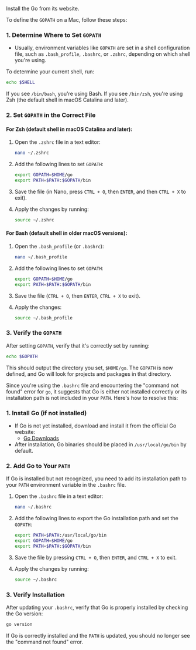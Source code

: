 Install the Go from its website.

To define the `GOPATH` on a Mac, follow these steps:

### 1. **Determine Where to Set `GOPATH`**
   - Usually, environment variables like `GOPATH` are set in a shell configuration file, such as `.bash_profile`, `.bashrc`, or `.zshrc`, depending on which shell you're using.

   To determine your current shell, run:
   ```bash
   echo $SHELL
   ```
   If you see `/bin/bash`, you're using Bash. If you see `/bin/zsh`, you're using Zsh (the default shell in macOS Catalina and later).

### 2. **Set `GOPATH` in the Correct File**

#### For Zsh (default shell in macOS Catalina and later):
1. Open the `.zshrc` file in a text editor:
   ```bash
   nano ~/.zshrc
   ```

2. Add the following lines to set `GOPATH`:
   ```bash
   export GOPATH=$HOME/go
   export PATH=$PATH:$GOPATH/bin
   ```

3. Save the file (in Nano, press `CTRL + O`, then `ENTER`, and then `CTRL + X` to exit).

4. Apply the changes by running:
   ```bash
   source ~/.zshrc
   ```

#### For Bash (default shell in older macOS versions):
1. Open the `.bash_profile` (or `.bashrc`):
   ```bash
   nano ~/.bash_profile
   ```

2. Add the following lines to set `GOPATH`:
   ```bash
   export GOPATH=$HOME/go
   export PATH=$PATH:$GOPATH/bin
   ```

3. Save the file (`CTRL + O`, then `ENTER`, `CTRL + X` to exit).

4. Apply the changes:
   ```bash
   source ~/.bash_profile
   ```

### 3. **Verify the `GOPATH`**

After setting `GOPATH`, verify that it's correctly set by running:
```bash
echo $GOPATH
```

This should output the directory you set,  `$HOME/go`. The `GOPATH` is now defined, and Go will look for projects and packages in that directory.

Since you're using the `.bashrc` file and encountering the "command not found" error for `go`, it suggests that Go is either not installed correctly or its installation path is not included in your `PATH`. Here's how to resolve this:

### 1. **Install Go (if not installed)**
   - If Go is not yet installed, download and install it from the official Go website:
     - [Go Downloads](https://golang.org/dl/)
   - After installation, Go binaries should be placed in `/usr/local/go/bin` by default.

### 2. **Add Go to Your `PATH`**
   
   If Go is installed but not recognized, you need to add its installation path to your `PATH` environment variable in the `.bashrc` file.

1. Open the `.bashrc` file in a text editor:
   ```bash
   nano ~/.bashrc
   ```

2. Add the following lines to export the Go installation path and set the `GOPATH`:
   ```bash
   export PATH=$PATH:/usr/local/go/bin
   export GOPATH=$HOME/go
   export PATH=$PATH:$GOPATH/bin
   ```

3. Save the file by pressing `CTRL + O`, then `ENTER`, and `CTRL + X` to exit.

4. Apply the changes by running:
   ```bash
   source ~/.bashrc
   ```

### 3. **Verify Installation**
   After updating your `.bashrc`, verify that Go is properly installed by checking the Go version:
   ```bash
   go version
   ```

If Go is correctly installed and the `PATH` is updated, you should no longer see the "command not found" error.
